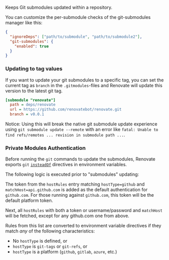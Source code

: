 Keeps Git submodules updated within a repository.

You can customize the per-submodule checks of the git-submodules manager like this:

```json
{
  "ignoreDeps": ["path/to/submodule", "path/to/submodule2"],
  "git-submodules": {
    "enabled": true
  }
}
```

### Updating to tag values

If you want to update your git submodules to a specific tag, you can set the current tag as `branch` in the `.gitmodules`-files and Renovate will update this version to the latest git tag.

```ini
[submodule "renovate"]
  path = deps/renovate
  url = https://github.com/renovatebot/renovate.git
  branch = v0.0.1
```

Notice: Using this will break the native git submodule update experience using `git submodule update --remote` with an error like `fatal: Unable to find refs/remotes ... revision in submodule path ...`.

### Private Modules Authentication

Before running the `git` commands to update the submodules, Renovate exports `git` [`insteadOf`](https://git-scm.com/docs/git-config#Documentation/git-config.txt-urlltbasegtinsteadOf) directives in environment variables.

The following logic is executed prior to "submodules" updating:

The token from the `hostRules` entry matching `hostType=github` and `matchHost=api.github.com` is added as the default authentication for `github.com`.
For those running against `github.com`, this token will be the default platform token.

Next, all `hostRules` with both a token or username/password and `matchHost` will be fetched, except for any github.com one from above.

Rules from this list are converted to environment variable directives if they match _any_ of the following characteristics:

- No `hostType` is defined, or
- `hostType` is `git-tags` or `git-refs`, or
- `hostType` is a platform (`github`, `gitlab`, `azure`, etc.)
